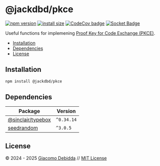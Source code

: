 # @jackdbd/pkce

[![npm version](https://badge.fury.io/js/@jackdbd%2Fpkce.svg)](https://badge.fury.io/js/@jackdbd%2Fpkce)
[![install size](https://packagephobia.com/badge?p=@jackdbd/pkce)](https://packagephobia.com/result?p=@jackdbd/pkce)
[![CodeCov badge](https://codecov.io/gh/jackdbd/rapido/graph/badge.svg?token=BpFF8tmBYS)](https://app.codecov.io/gh/jackdbd/rapido?flags%5B0%5D=pkce)
[![Socket Badge](https://socket.dev/api/badge/npm/package/@jackdbd/pkce)](https://socket.dev/npm/package/@jackdbd/pkce)

Useful functions for implemening [Proof Key for Code Exchange (PKCE)](https://datatracker.ietf.org/doc/html/rfc7636).

- [Installation](#installation)
- [Dependencies](#dependencies)
- [License](#license)

## Installation

```sh
npm install @jackdbd/pkce
```

## Dependencies

| Package | Version |
|---|---|
| [@sinclair/typebox](https://www.npmjs.com/package/@sinclair/typebox) | `^0.34.14` |
| [seedrandom](https://www.npmjs.com/package/seedrandom) | `^3.0.5` |

## License

&copy; 2024 - 2025 [Giacomo Debidda](https://www.giacomodebidda.com/) // [MIT License](https://spdx.org/licenses/MIT.html)
